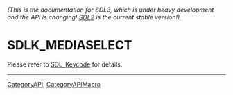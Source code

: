 ###### (This is the documentation for SDL3, which is under heavy development and the API is changing! [SDL2](https://wiki.libsdl.org/SDL2/) is the current stable version!)
# SDLK_MEDIASELECT

Please refer to [SDL_Keycode](SDL_Keycode) for details.

----
[CategoryAPI](CategoryAPI), [CategoryAPIMacro](CategoryAPIMacro)

